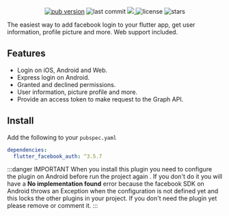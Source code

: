 <!-- ![image](https://user-images.githubusercontent.com/15864336/101827170-f5ce3180-3afd-11eb-9a60-5933a15f337b.png) -->

<p align="center">
  <a href="https://pub.dev/packages/flutter_facebook_auth"><img alt="pub version" src="https://img.shields.io/pub/v/flutter_facebook_auth?color=%2300b0ff&label=flutter_facebook_auth&style=flat-square"/></a>

  <img alt="last commit" src="https://img.shields.io/github/last-commit/the-meedu-app/flutter-facebook-auth?color=%23ffa000&style=flat-square"/>
  <a href="https://codecov.io/gh/darwin-morocho/flutter-facebook-auth">
  <img src="https://codecov.io/gh/darwin-morocho/flutter-facebook-auth/branch/master/graph/badge.svg?token=XEXUNVP0UK"/>
  </a>
  <img alt="license" src="https://img.shields.io/github/license/the-meedu-app/flutter-facebook-auth?style=flat-square"/>
  <img alt="stars" src="https://img.shields.io/github/stars/the-meedu-app/flutter-facebook-auth?style=social"/>
</p>

<p>The easiest way to add facebook login to your flutter app, get user information, profile picture and more. Web support included.</p>

## Features
- Login on iOS, Android and Web.
- Express login on Android.
- Granted and declined permissions.
- User information, picture profile and more.
- Provide an access token to make request to the Graph API.

## Install

Add the following to your `pubspec.yaml`


```yaml
dependencies:
  flutter_facebook_auth: ^3.5.7
```


:::danger IMPORTANT
When you install this plugin you need to configure the plugin on Android before run the project again . If you don't do it you will have a **No implementation found** error because the facebook SDK on Android throws an Exception when the configuration is not defined yet and this locks the other plugins in your project. If you don't need the plugin yet please remove or comment it.
:::
